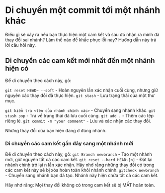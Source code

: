 # Di chuyển một commit tới một nhánh khác

Điều gì sẽ xảy ra nếu bạn thực hiện một cam kết và sau đó nhận ra mình đã thay đổi sai nhánh?
Làm thế nào để khắc phục lỗi này? Hướng dẫn này trả lời câu hỏi này.

## Di chuyển các cam kết mới nhất đến một nhánh hiện có

Để di chuyển theo cách này, gõ:

`git reset HEAD~ --soft` - Hoàn nguyên lần xác nhận cuối cùng, nhưng giữ nguyên các thay đổi đã thực hiện.
`git stash` - Lưu trạng thái của một thư mục.

`git kiểm tra <tên của nhánh chính xác>` - Chuyển sang nhánh khác.
`git stash pop` - Trả về trạng thái đã lưu cuối cùng.
`git add .` - Thêm các tệp riêng lẻ.
`git commit -m "your comment"` - Lưu và xác nhận các thay đổi.

Những thay đổi của bạn hiện đang ở đúng nhánh.

### Di chuyển các cam kết gần đây sang một nhánh mới

Để di chuyển theo cách này, gõ:
`git Branch newbranch` - Tạo một nhánh mới, giữ nguyên tất cả các cam kết.
`git reset --hard HEAD~[n]` - Đặt lại nhánh chính trở lại n lần xác nhận. Hãy nhớ rằng những thay đổi có trong các cam kết này sẽ bị xóa hoàn toàn khỏi nhánh chính.
`gitcheck newbranch` - Chuyển sang nhánh bạn đã tạo. Nhánh này hiện chứa tất cả các cam kết.

Hãy nhớ rằng: Mọi thay đổi không có trong cam kết sẽ bị MẤT hoàn toàn.
